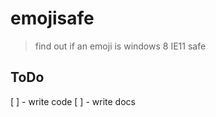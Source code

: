 emojisafe
=========
> find out if an emoji is windows 8 IE11 safe

## ToDo
[ ] - write code
[ ] - write docs
